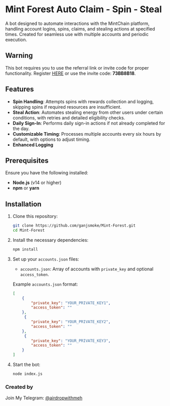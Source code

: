 # Mint Forest Auto Claim - Spin - Steal
A bot designed to automate interactions with the MintChain platform, handling account logins, spins, claims, and stealing actions at specified times. Created for seamless use with multiple accounts and periodic execution.

## Warning

This bot requires you to use the referral link or invite code for proper functionality. Register [HERE](https://www.mintchain.io/mint-forest?inviteCode=73BB8B18) or use the invite code: **73BB8B18**.


## Features

- **Spin Handling**: Attempts spins with rewards collection and logging, skipping spins if required resources are insufficient.
- **Steal Action**: Automates stealing energy from other users under certain conditions, with retries and detailed eligibility checks.
- **Daily Sign-In**: Performs daily sign-in actions if not already completed for the day.
- **Customizable Timing**: Processes multiple accounts every six hours by default, with options to adjust timing.
- **Enhanced Logging**

## Prerequisites

Ensure you have the following installed:

- **Node.js** (v14 or higher)
- **npm** or **yarn**

## Installation

1. Clone this repository:

   ```bash
   git clone https://github.com/ganjsmoke/Mint-Forest.git
   cd Mint-Forest
   ```

2. Install the necessary dependencies:

   ```bash
   npm install
   ```
3. Set up your  `accounts.json` files:

   - `accounts.json`: Array of accounts with `private_key` and optional `access_token`.

   Example `accounts.json` format:

   ```json
   [
       {
           "private_key": "YOUR_PRIVATE_KEY1",
           "access_token": ""
       },
        {
           "private_key": "YOUR_PRIVATE_KEY2",
           "access_token": ""
       },
        {
           "private_key": "YOUR_PRIVATE_KEY3",
           "access_token": ""
       }
   ]
   ```
4. Start the bot:

   ```bash
   node index.js
   ```
### Created by
Join My Telegram: [@airdropwithmeh](https://t.me/airdropwithmeh)
